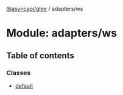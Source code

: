 [@asyncapi/glee](../README.md) / adapters/ws

# Module: adapters/ws

## Table of contents

### Classes

- [default](../classes/adapters_ws.default.md)
